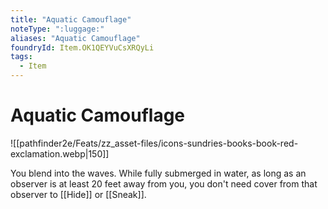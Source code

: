 ```yaml
---
title: "Aquatic Camouflage"
noteType: ":luggage:"
aliases: "Aquatic Camouflage"
foundryId: Item.OK1QEYVuCsXRQyLi
tags:
  - Item
---
```


# Aquatic Camouflage
![[pathfinder2e/Feats/zz_asset-files/icons-sundries-books-book-red-exclamation.webp|150]]

You blend into the waves. While fully submerged in water, as long as an observer is at least 20 feet away from you, you don't need cover from that observer to [[Hide]] or [[Sneak]].
